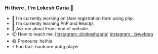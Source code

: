 ### Hi there , I'm Lokesh Garia 👋

 

- 🔭 I’m currently working on User registration form using php.
- 🌱 I’m currently learning PhP and Reactjs
- 💬 Ask me about Front-end of website.
- 📫 How to reach me:  [\[instagram :@lokeshgaria\]](https://www.instagram.com/lokesh_garia/) 
 [instagram : @webtag](https://www.instagram.com/web_tag_/)  
- 😄 Pronouns: he/his
- ⚡ Fun fact: hardcore pubg player
 
